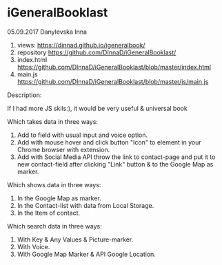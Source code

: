 # iGeneralBooklast
05.09.2017 Danylevska Inna 
1. views: https://dinnad.github.io/igeneralbook/ 
2. repository https://github.com/DInnaD/iGeneralBooklast/ 
3. index.html https://github.com/DInnaD/iGeneralBooklast/blob/master/index.html
4. main.js https://github.com/DInnaD/iGeneralBooklast/blob/master/js/main,js

Description:

If I had more JS skils:), it would be very useful & universal book

Which takes data in three ways:

1. Add to field with usual input and voice option.
2. Add with mouse hover and click button "Icon" to element in your Chrome browser with extension.
3. Add with Social Media API throw the link to contact-page and put it to new contact-field after clicking "Link" button & to the Google Map as marker.

Which shows data in three ways:

1. In the Google Map as marker.
2. In the Contact-list with data from Local Storage.
3. In the Item of contact.

Which search data in three ways:

1. With Key & Any Values & Picture-marker.
2. With Voice.
3. With Google Map Marker & API Google Location.
